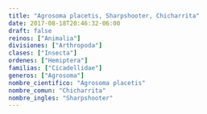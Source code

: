 ```yaml
---
title: "Agrosoma placetis, Sharpshooter, Chicharrita"
date: 2017-08-18T20:46:32-06:00
draft: false
reinos: ["Animalia"]
divisiones: ["Arthropoda"]
clases: ["Insecta"]
ordenes: ["Hemiptera"]
familias: ["Cicadellidae"]
generos: ["Agrosoma"]
nombre_cientifico: "Agrosoma placetis"
nombre_comun: "Chicharrita"
nombre_ingles: "Sharpshooter"
---
```

